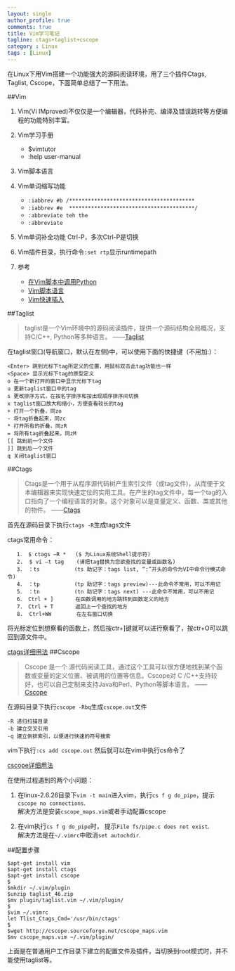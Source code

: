 ```yaml
---
layout: single
author_profile: true
comments: true
title: Vim学习笔记
tagline: ctags+taglist+cscope
category : Linux
tags : [Linux]
---
```

在Linux下用Vim搭建一个功能强大的源码阅读环境，用了三个插件Ctags, Taglist, Cscope，下面简单总结了一下用法。

##Vim
1. Vim(Vi IMproved)不仅仅是一个编辑器，代码补完、编译及错误跳转等方便编程的功能特别丰富。  

2. Vim学习手册  

    * $vimtutor 
    * :help user-manual


3. Vim脚本语言 

4. Vim单词缩写功能

    - `:iabbrev #b /**************************************** `  
    - `:iabbrev #e  ****************************************/ `  
    - `:abbreviate teh the  `
    - `:abbreviate  `

5. Vim单词补全功能 Ctrl-P，多次Ctrl-P是切换

6. Vim插件目录，执行命令`:set rtp`显示runtimepath  

7. 参考

    - [在Vim脚本中调用Python](http://xwsoul.com/posts/857)
    - [Vim脚本语言](http://vimdoc.sourceforge.net/htmldoc/usr_41.html)
    - [Vim快速插入](http://vimcdoc.sourceforge.net/doc/usr_24.html)

##Taglist

> taglist是一个Vim环境中的源码阅读插件，提供一个源码结构全局概况，支持C/C++, Python等多种语言。
——[Taglist](http://vim-taglist.sourceforge.net/)

在taglist窗口(导航窗口，默认在左侧)中，可以使用下面的快捷键（不用加:）：

    <Enter> 跳到光标下tag所定义的位置，用鼠标双击此tag功能也一样
    <Space> 显示光标下tag的原型定义
    o 在一个新打开的窗口中显示光标下tag
    u 更新taglist窗口中的tag
    s 更改排序方式，在按名字排序和按出现顺序排序间切换
    x taglist窗口放大和缩小，方便查看较长的tag
    + 打开一个折叠，同zo
    - 将tag折叠起来，同zc
    * 打开所有的折叠，同zR
    = 将所有tag折叠起来，同zM
    [[ 跳到前一个文件
    ]] 跳到后一个文件
    q 关闭taglist窗口

##Ctags

> Ctags是一个用于从程序源代码树产生索引文件（或tag文件)，从而便于文本编辑器来实现快速定位的实用工具。在产生的tag文件中，每一个tag的入口指向了一个编程语言的对象。这个对象可以是变量定义、函数、类或其他的物件。
——[Ctags](http://ctags.sourceforge.net/ctags.html)

首先在源码目录下执行`ctags -R`生成tags文件

ctags常用命令：

       1． $ ctags –R *   ($ 为Linux系统Shell提示符)
       2.  $ vi –t tag    (请把tag替换为您欲查找的变量或函数名)
       3． ：ts           (ts 助记字：tags list, “:”开头的命令为VI中命令行模式命令)
       4． ：tp           (tp 助记字：tags preview)---此命令不常用，可以不用记
       5． ：tn           (tn 助记字：tags next) ---此命令不常用，可以不用记
       6． Ctrl + ]       在函数调用的地方跳转到函数定义的地方
       7． Ctrl + T       返回上一个查找的地方
       8.  Ctrl+WW        在左右窗口切换

将光标定位到想察看的函数上，然后按ctr+]键就可以进行察看了，按ctr+O可以跳回到源文件中。

[ctags详细用法](http://vim.wikia.com/wiki/Browsing_programs_with_tags)
##Cscope

> Cscope 是一个 源代码阅读工具，通过这个工具可以很方便地找到某个函数或变量的定义位置、被调用的位置等信息。Cscope对 C /C++支持较好，也可以自己定制来支持Java和Perl、Python等脚本语言。
——[Cscope](http://cscope.sourceforge.net/)


在源码目录下执行`cscope -Rbq`生成`cscope.out`文件

    -R 递归扫描目录
    -b 建立交叉引用
    -q 建立倒排索引，以便进行快速的符号搜索


vim下执行`:cs add cscope.out` 
然后就可以在vim中执行cs命令了  

[cscope详细用法](http://blog.csdn.net/dengxiayehu/article/details/6330200)

在使用过程遇到的两个小问题：  

1. 在linux-2.6.26目录下`vim -t main`进入vim，执行`cs f g do_pipe`，提示`cscope no connections`.  
   解决方法是安装`cscope_maps.vim`或者手动配置cscope

2. 在vim执行`cs f g do_pipe`时， 提示`File fs/pipe.c does not exist`.  
   解决方法是在`~/.vimrc`中取消`set autochdir`.  

##配置步骤

    $apt-get install vim
    $apt-get install ctags
    $apt-get install cscope
    $
    $mkdir ~/.vim/plugin
    $unzip taglist_46.zip
    $mv plugin/taglist.vim ~/.vim/plugin/
    $
    $vim ~/.vimrc
    let Tlist_Ctags_Cmd='/usr/bin/ctags'
    $
    $wget http://cscope.sourceforge.net/cscope_maps.vim
    $mv cscope_maps.vim ~/.vim/plugin/
    
上面是在普通用户工作目录下建立的配置文件及插件，当切换到root模式时，并不能使用taglist等。
